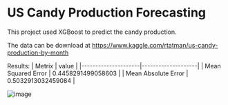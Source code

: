 # US Candy Production Forecasting

This project used XGBoost to predict the candy production.

The data can be download at https://www.kaggle.com/rtatman/us-candy-production-by-month

Results:
| Metrix              | value              |
|---------------------|--------------------|
| Mean Squared Error  | 0.4458291499058603 |
| Mean Absolute Error | 0.5032913032459084 |

![image](https://github.com/samueljsluo/CandyProductionForecasting/blob/main/data/forcasting.png)